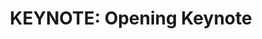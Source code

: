 ---
categories:
- bkk19
description: Linaro Connect Bangkok opening keynote by Linaro CEO; Li Gong.<br><br><br>
image:
  featured: 'true'
  path: /assets/images/featured-images/bkk19/BKK19-100K.png
session_attendee_num: '64'
session_id: BKK19-100K
session_room: 'Keynote Room (World Ballroom BC) '
session_slot:
  end_time: '2019-04-01 10:45:00'
  start_time: '2019-04-01 10:00:00'
session_speakers:
- speaker_bio: Li Gong is a globally experienced technologist and executive, with
    deep background in computer science, research and product development, and open
    source technologies. He has worked in senior leadership roles extensively in the
    US and in Asia, having served as President and COO at Mozilla Corporation, General
    Manager at Microsoft, as well as Distinguished Engineer at Sun Microsystems and
    Distinguished Scientist at SRI International. He graduated from Tsinghua University,
    Beijing, and received a PhD from University of Cambridge. In 1994 he received
    the Leonard G. Abraham Prize given by the IEEE Communications Society for “the
    most significant contribution to technical literature in the field of interest
    of the IEEE.”
  speaker_company: Linaro Limited
  speaker_image: /assets/images/speakers/bkk19/li-gong.jpg
  speaker_location: ''
  speaker_name: Li Gong
  speaker_position: CEO
  speaker_username: li.gong
session_track: Keynote
tag: session
tags:
- Keynote
title: 'KEYNOTE: Opening Keynote'
---